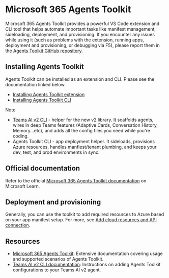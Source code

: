 # Microsoft 365 Agents Toolkit

Microsoft 365 Agents Toolkit provides a powerful VS Code extension and CLI tool that helps automate important tasks like manifest management, sideloading, deployment, and provisioning. If you encounter any issues while using it (such as problems with the extension, running apps, deployment and provisioning, or debugging via F5), please report them in the [Agents Toolkit GitHub repository](https://github.com/OfficeDev/microsoft-365-agents-toolkit).

## Installing Agents Toolkit

Agents Toolkit can be installed as an extension and CLI. Please see the documentation linked below.

- [Installing Agents Toolkit extension](https://learn.microsoft.com/microsoftteams/platform/toolkit/install-teams-toolkit)
- [Installing Agents Toolkit CLI](https://learn.microsoft.com/microsoftteams/platform/toolkit/microsoft-365-agents-toolkit-cli)

> [!NOTE]
> * [Teams AI v2 CLI](../developer-tools/cli.md) - helper for the new v2 library. It scaffolds agents, wires in deep Teams features (Adaptive Cards, Conversation History, Memory...etc), and adds all the config files you need while you're coding.
> * Agents Toolkit CLI - app deployment helper. It sideloads, provisions Azure resources, handles manfiest/tenant plumbing, and keeps your dev, test, and prod environments in sync.

## Official documentation

Refer to the official [Microsoft 365 Agents Toolkit documentation](https://learn.microsoft.com/microsoft-365/developer/overview-m365-agents-toolkit?toc=%2Fmicrosoftteams%2Fplatform%2Ftoc.json&bc=%2Fmicrosoftteams%2Fplatform%2Fbreadcrumb%2Ftoc.json) on Microsoft Learn.

## Deployment and provisioning

Generally, you can use the toolkit to add required resources to Azure based on your app manifest setup. For more, see [Add cloud resources and API connection](https://learn.microsoft.com/microsoftteams/platform/toolkit/add-resource).

## Resources

- [Microsoft 365 Agents Toolkit](https://learn.microsoft.com/microsoftteams/platform/toolkit/teams-toolkit-fundamentals): Extensive documentation covering usage and supported scenarios of Agents Toolkit.
- [Teams AI v2 CLI documentation](../developer-tools/cli.md): Instructions on adding Agents Toolkit configurations to your Teams AI v2 agent.
